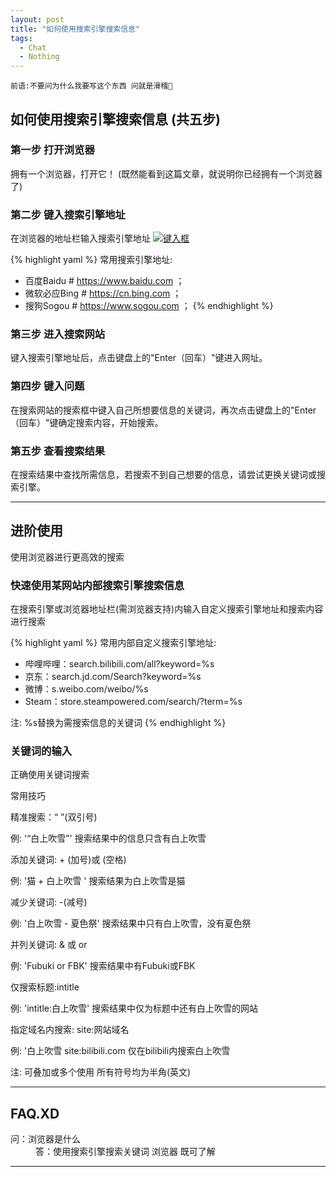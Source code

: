 ```yaml
---
layout: post
title: "如何使用搜索引擎搜索信息"
tags:
  - Chat
  - Nothing
---
```


`前语:不要问为什么我要写这个东西 问就是滑稽🤣`
## 如何使用搜索引擎搜索信息 (共五步)

### 第一步 打开浏览器

拥有一个浏览器，打开它！
(既然能看到这篇文章，就说明你已经拥有一个浏览器了)

### 第二步 键入搜索引擎地址

在浏览器的地址栏输入搜索引擎地址
<a href="{{ site.url }}/images/post1-2.png"><img src="{{ site.url }}/images/post1-2.png" alt="键入框"></a>  

{% highlight yaml %}
常用搜索引擎地址:
- 百度Baidu # https://www.baidu.com ；
- 微软必应Bing # https://cn.bing.com ；
- 搜狗Sogou # https://www.sogou.com ；
{% endhighlight %}

### 第三步 进入搜索网站

键入搜索引擎地址后，点击键盘上的"Enter（回车）"键进入网址。

### 第四步 键入问题

在搜索网站的搜索框中键入自己所想要信息的关键词，再次点击键盘上的"Enter（回车）"键确定搜索内容，开始搜索。

### 第五步 查看搜索结果

在搜索结果中查找所需信息，若搜索不到自己想要的信息，请尝试更换关键词或搜索引擎。

---

## 进阶使用

使用浏览器进行更高效的搜索

### 快速使用某网站内部搜索引擎搜索信息

在搜索引擎或浏览器地址栏(需浏览器支持)内输入自定义搜索引擎地址和搜索内容进行搜索

{% highlight yaml %}
常用内部自定义搜索引擎地址:
- 哔哩哔哩：search.bilibili.com/all?keyword=%s
- 京东：search.jd.com/Search?keyword=%s
- 微博：s.weibo.com/weibo/%s
- Steam：store.steampowered.com/search/?term=%s

注: %s替换为需搜索信息的关键词
{% endhighlight %}

### 关键词的输入

正确使用关键词搜索

常用技巧

 精准搜索：“ ”(双引号)

 例: '“白上吹雪”' 搜索结果中的信息只含有白上吹雪

 添加关键词: + (加号)或  (空格) 

 例: '猫 + 白上吹雪 ' 搜索结果为白上吹雪是猫

 减少关键词: -(减号)

 例: '白上吹雪 - 夏色祭' 搜索结果中只有白上吹雪，没有夏色祭

 并列关键词: & 或 or

 例: 'Fubuki or FBK' 搜索结果中有Fubuki或FBK

 仅搜索标题:intitle

 例: 'intitle:白上吹雪' 搜索结果中仅为标题中还有白上吹雪的网站

 指定域名内搜索: site:网站域名

 例: '白上吹雪 site:bilibili.com 仅在bilibili内搜索白上吹雪

注: 可叠加或多个使用 所有符号均为半角(英文)

---

## FAQ.XD

 <dl>
  <dt>问：浏览器是什么</dt>
  <dd>答：使用搜索引擎搜索关键词 浏览器 既可了解</dd>
</dl>

---

